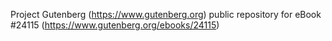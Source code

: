 Project Gutenberg (https://www.gutenberg.org) public repository for eBook #24115 (https://www.gutenberg.org/ebooks/24115)
